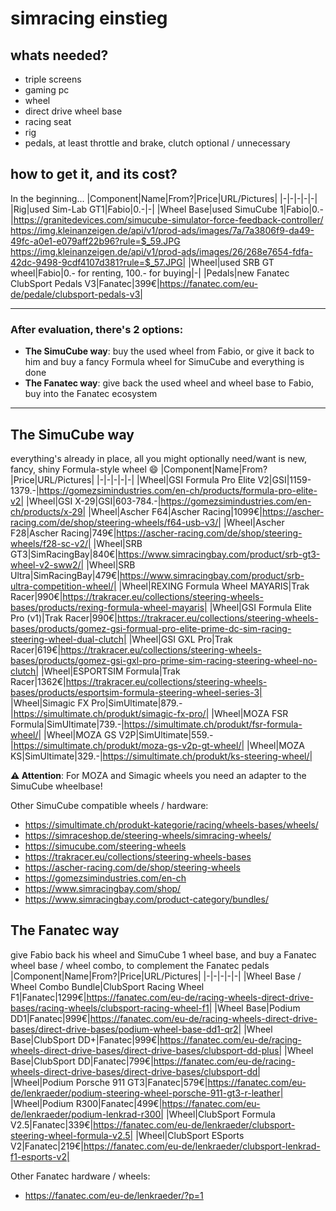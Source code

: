 # simracing einstieg

## whats needed?
- triple screens
- gaming pc
- wheel
- direct drive wheel base
- racing seat
- rig
- pedals, at least throttle and brake, clutch optional / unnecessary

## how to get it, and its cost?

In the beginning...
|Component|Name|From?|Price|URL/Pictures|
|-|-|-|-|-|
|Rig|used Sim-Lab GT1|Fabio|0.-|-|
|Wheel Base|used SimuCube 1|Fabio|0.-|https://granitedevices.com/simucube-simulator-force-feedback-controller/ <br/> https://img.kleinanzeigen.de/api/v1/prod-ads/images/7a/7a3806f9-da49-49fc-a0e1-e079aff22b96?rule=$_59.JPG <br/> https://img.kleinanzeigen.de/api/v1/prod-ads/images/26/268e7654-fdfa-42dc-9498-9cdf4107d381?rule=$_57.JPG|
|Wheel|used SRB GT wheel|Fabio|0.- for renting, 100.- for buying|-|
|Pedals|new Fanatec ClubSport Pedals V3|Fanatec|399€|https://fanatec.com/eu-de/pedale/clubsport-pedals-v3|

---

### After evaluation, there's 2 options:
- **The SimuCube way**: buy the used wheel from Fabio, or give it back to him and buy a fancy Formula wheel for SimuCube and everything is done
- **The Fanatec way**: give back the used wheel and wheel base to Fabio, buy into the Fanatec ecosystem

---

## The SimuCube way
everything's already in place, all you might optionally need/want is new, fancy, shiny Formula-style wheel 😄
|Component|Name|From?|Price|URL/Pictures|
|-|-|-|-|-|
|Wheel|GSI Formula Pro Elite V2|GSI|1159-1379.-|https://gomezsimindustries.com/en-ch/products/formula-pro-elite-v2|
|Wheel|GSI X-29|GSI|603-784.-|https://gomezsimindustries.com/en-ch/products/x-29|
|Wheel|Ascher F64|Ascher Racing|1099€|https://ascher-racing.com/de/shop/steering-wheels/f64-usb-v3/|
|Wheel|Ascher F28|Ascher Racing|749€|https://ascher-racing.com/de/shop/steering-wheels/f28-sc-v2/|
|Wheel|SRB GT3|SimRacingBay|840€|https://www.simracingbay.com/product/srb-gt3-wheel-v2-sww2/|
|Wheel|SRB Ultra|SimRacingBay|479€|https://www.simracingbay.com/product/srb-ultra-competition-wheel/|
|Wheel|REXING Formula Wheel MAYARIS|Trak Racer|990€|https://trakracer.eu/collections/steering-wheels-bases/products/rexing-formula-wheel-mayaris|
|Wheel|GSI Formula Elite Pro (v1)|Trak Racer|990€|https://trakracer.eu/collections/steering-wheels-bases/products/gomez-gsi-formual-pro-elite-prime-dc-sim-racing-steering-wheel-dual-clutch|
|Wheel|GSI GXL Pro|Trak Racer|619€|https://trakracer.eu/collections/steering-wheels-bases/products/gomez-gsi-gxl-pro-prime-sim-racing-steering-wheel-no-clutch|
|Wheel|ESPORTSIM Formula|Trak Racer|1362€|https://trakracer.eu/collections/steering-wheels-bases/products/esportsim-formula-steering-wheel-series-3|
|Wheel|Simagic FX Pro|SimUltimate|879.-|https://simultimate.ch/produkt/simagic-fx-pro/|
|Wheel|MOZA FSR Formula|SimUltimate|739.-|https://simultimate.ch/produkt/fsr-formula-wheel/|
|Wheel|MOZA GS V2P|SimUltimate|559.-|https://simultimate.ch/produkt/moza-gs-v2p-gt-wheel/|
|Wheel|MOZA KS|SimUltimate|329.-|https://simultimate.ch/produkt/ks-steering-wheel/|

**⚠️ Attention**: For MOZA and Simagic wheels you need an adapter to the SimuCube wheelbase!

Other SimuCube compatible wheels / hardware:
- https://simultimate.ch/produkt-kategorie/racing/wheels-bases/wheels/
- https://simraceshop.de/steering-wheels/simracing-wheels/
- https://simucube.com/steering-wheels
- https://trakracer.eu/collections/steering-wheels-bases
- https://ascher-racing.com/de/shop/steering-wheels
- https://gomezsimindustries.com/en-ch
- https://www.simracingbay.com/shop/
- https://www.simracingbay.com/product-category/bundles/

## The Fanatec way
give Fabio back his wheel and SimuCube 1 wheel base, and buy a Fanatec wheel base / wheel combo, to complement the Fanatec pedals
|Component|Name|From?|Price|URL/Pictures|
|-|-|-|-|-|
|Wheel Base / Wheel Combo Bundle|ClubSport Racing Wheel F1|Fanatec|1299€|https://fanatec.com/eu-de/racing-wheels-direct-drive-bases/racing-wheels/clubsport-racing-wheel-f1|
|Wheel Base|Podium DD1|Fanatec|999€|https://fanatec.com/eu-de/racing-wheels-direct-drive-bases/direct-drive-bases/podium-wheel-base-dd1-qr2|
|Wheel Base|ClubSport DD+|Fanatec|999€|https://fanatec.com/eu-de/racing-wheels-direct-drive-bases/direct-drive-bases/clubsport-dd-plus|
|Wheel Base|ClubSport DD|Fanatec|799€|https://fanatec.com/eu-de/racing-wheels-direct-drive-bases/direct-drive-bases/clubsport-dd|
|Wheel|Podium Porsche 911 GT3|Fanatec|579€|https://fanatec.com/eu-de/lenkraeder/podium-steering-wheel-porsche-911-gt3-r-leather|
|Wheel|Podium R300|Fanatec|499€|https://fanatec.com/eu-de/lenkraeder/podium-lenkrad-r300|
|Wheel|ClubSport Formula V2.5|Fanatec|339€|https://fanatec.com/eu-de/lenkraeder/clubsport-steering-wheel-formula-v2.5|
|Wheel|ClubSport ESports V2|Fanatec|219€|https://fanatec.com/eu-de/lenkraeder/clubsport-lenkrad-f1-esports-v2|

Other Fanatec hardware / wheels:
- https://fanatec.com/eu-de/lenkraeder/?p=1
